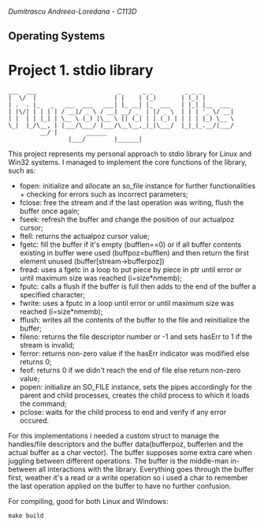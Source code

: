 *Dumitrascu Andreea-Loredana - C113D*

## Operating Systems
# Project 1. stdio library
```
___  ___                       _      _ _         _ _ _     
|  \/  |                      | |    | (_)       | (_) |       
| .  . |_   _   ___  ___   ___| |_ __| |_  ___   | |_| |__  ___
| |\/| | | | | / __|/ _ \ / __| __/ _` | |/ _ \  | | | '_ \/ __|
| |  | | |_| | \__ \ (_) |\__ \ || (_| | | (_) | | | | |_) \__ \
\_|  |_/\__, | |___/\___/ |___/\__\__,_|_|\___/  |_|_|_.__/|___/
         __/ |        ______
				 |___/        |______|                                   
```

This project represents my personal approach to stdio library for Linux and Win32 systems. I managed to implement the core functions of the library, such as:


- fopen: initialize and allocate an so_file instance for further functionalities + checking for errors such as incorrect parameters;
- fclose: free the stream and if the last operation was writing, flush the buffer once again;
- fseek: refresh the buffer and change the position of our actualpoz cursor;
- ftell: returns the actualpoz cursor value;
- fgetc: fill the buffer if it's empty (bufflen==0) or if all buffer contents existing in buffer were used (buffpoz=bufflen) and then return the first element unused (buffer[stream->bufferpoz])
- fread: uses a fgetc in a loop to put piece by piece in ptr until error or until maximum size was reached (i=size*nmemb);
- fputc: calls a flush if the buffer is full then adds to the end of the buffer a specified character;
- fwrite: uses a fputc in a loop until error or until maximum size was reached (i=size*nmemb);
- fflush: writes all the contents of the buffer to the file and reinitialize the buffer;
- fileno: returns the file descriptor number or -1 and sets hasErr to 1 if the stream is invalid;
- ferror: returns non-zero value if the hasErr indicator was modified else returns 0;
- feof: returns 0 if we didn't reach the end of file else return non-zero value;
- popen: initialize an SO_FILE instance, sets the pipes accordingly for the parent and child processes, creates the child process to which it loads the command;
- pclose: waits for the child process to end and verify if any error occured.

For this implementations i needed a custom struct to manage the handles/file descriptors and the buffer data(bufferpoz, bufferlen and the actual buffer as a char vector). The buffer supposes some extra care when juggling between different operations. The buffer is the middle-man in-between all interactions with the library. Everything goes through the buffer first, weather it's a read or a write operation so i used a char to remember the last operation applied on the buffer to have no further confusion.

For compiling, good for both Linux and Windows:
```
make build
```
